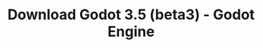 ---
# Generated by /tools/generators/src/download_archive_generator !!! do not edit by hand !!!
title: 'Download Godot 3.5 (beta3) - Godot Engine'
type: 'download/archive'
name: '3.5'
flavor: 'beta3'
release_date: '2022-03-30T03:00:00-00:00'
release_notes: 'article/dev-snapshot-godot-3-5-beta-3/'
primaryPlatforms:
  - 'android.apk'
  - 'linux.64'
  - 'macos.universal'
  - 'windows.64'
  - 'linux_server.headless.64'
  - 'web'
  - 'templates'
links:
  android.apk:
    name: 'android.apk'
    title: 'Android'
    caption: 'APK Universal (ARM64 + ARMv7 + x86_64 + x86)'
    tags:
      - 'APK download'
      - 'ARM64/v7'
      - 'x86 (64 & 32 bit)'
    hosts:
      github_builds:
        regular: 'https://github.com/godotengine/godot-builds/releases/download/3.5-beta3/Godot_v3.5-beta3_android_editor.apk'
        mono: '#'
      github:
        regular: 'https://github.com/godotengine/godot/releases/download/3.5-beta3/Godot_v3.5-beta3_android_editor.apk'
        mono: '#'
  linux.64:
    name: 'linux.64'
    title: 'Linux'
    caption: 'Padrão (x86_64)'
    tags:
      - '64 bit'
    hosts:
      github_builds:
        regular: 'https://github.com/godotengine/godot-builds/releases/download/3.5-beta3/Godot_v3.5-beta3_x11.64.zip'
        mono: 'https://github.com/godotengine/godot-builds/releases/download/3.5-beta3/Godot_v3.5-beta3_mono_x11_64.zip'
      github:
        regular: 'https://github.com/godotengine/godot/releases/download/3.5-beta3/Godot_v3.5-beta3_x11.64.zip'
        mono: 'https://github.com/godotengine/godot/releases/download/3.5-beta3/Godot_v3.5-beta3_mono_x11_64.zip'
  macos.universal:
    name: 'macos.universal'
    title: 'macOS'
    caption: 'Universal (x86_64 + Silício da Apple)'
    tags:
      - 'Intel/Apple Silicon'
      - '64 bit'
    hosts:
      github_builds:
        regular: 'https://github.com/godotengine/godot-builds/releases/download/3.5-beta3/Godot_v3.5-beta3_osx.universal.zip'
        mono: 'https://github.com/godotengine/godot-builds/releases/download/3.5-beta3/Godot_v3.5-beta3_mono_osx.universal.zip'
      github:
        regular: 'https://github.com/godotengine/godot/releases/download/3.5-beta3/Godot_v3.5-beta3_osx.universal.zip'
        mono: 'https://github.com/godotengine/godot/releases/download/3.5-beta3/Godot_v3.5-beta3_mono_osx.universal.zip'
  windows.64:
    name: 'windows.64'
    title: 'Windows'
    caption: 'Padrão (x86_64)'
    tags:
      - '64 bit'
    hosts:
      github_builds:
        regular: 'https://github.com/godotengine/godot-builds/releases/download/3.5-beta3/Godot_v3.5-beta3_win64.exe.zip'
        mono: 'https://github.com/godotengine/godot-builds/releases/download/3.5-beta3/Godot_v3.5-beta3_mono_win64.zip'
      github:
        regular: 'https://github.com/godotengine/godot/releases/download/3.5-beta3/Godot_v3.5-beta3_win64.exe.zip'
        mono: 'https://github.com/godotengine/godot/releases/download/3.5-beta3/Godot_v3.5-beta3_mono_win64.zip'
  linux_server.headless.64:
    name: 'linux_server.headless.64'
    title: 'Linux Server'
    caption: 'Headless (x86_64)'
    tags:
      - '64 bit'
      - 'Headless'
    hosts:
      github_builds:
        regular: 'https://github.com/godotengine/godot-builds/releases/download/3.5-beta3/Godot_v3.5-beta3_linux_headless.64.zip'
        mono: 'https://github.com/godotengine/godot-builds/releases/download/3.5-beta3/Godot_v3.5-beta3_mono_linux_headless_64.zip'
      github:
        regular: 'https://github.com/godotengine/godot/releases/download/3.5-beta3/Godot_v3.5-beta3_linux_headless.64.zip'
        mono: 'https://github.com/godotengine/godot/releases/download/3.5-beta3/Godot_v3.5-beta3_mono_linux_headless_64.zip'
  web:
    name: 'web'
    title: 'Editor Web'
    caption: ''
    tags:
      - 'Self-hosted'
      - 'Cross-platform'
    hosts:
      github_builds:
        regular: 'https://github.com/godotengine/godot-builds/releases/download/3.5-beta3/Godot_v3.5-beta3_web_editor.zip'
        mono: '#'
      github:
        regular: 'https://github.com/godotengine/godot/releases/download/3.5-beta3/Godot_v3.5-beta3_web_editor.zip'
        mono: '#'
  linux.32:
    name: 'linux.32'
    title: 'Linux'
    caption: 'Padrão (x86)'
    tags:
      - '32 bit'
    hosts:
      github_builds:
        regular: 'https://github.com/godotengine/godot-builds/releases/download/3.5-beta3/Godot_v3.5-beta3_x11.32.zip'
        mono: 'https://github.com/godotengine/godot-builds/releases/download/3.5-beta3/Godot_v3.5-beta3_mono_x11_32.zip'
      github:
        regular: 'https://github.com/godotengine/godot/releases/download/3.5-beta3/Godot_v3.5-beta3_x11.32.zip'
        mono: 'https://github.com/godotengine/godot/releases/download/3.5-beta3/Godot_v3.5-beta3_mono_x11_32.zip'
  windows.32:
    name: 'windows.32'
    title: 'Windows'
    caption: 'Padrão (x86)'
    tags:
      - '32 bit'
    hosts:
      github_builds:
        regular: 'https://github.com/godotengine/godot-builds/releases/download/3.5-beta3/Godot_v3.5-beta3_win32.exe.zip'
        mono: 'https://github.com/godotengine/godot-builds/releases/download/3.5-beta3/Godot_v3.5-beta3_mono_win32.zip'
      github:
        regular: 'https://github.com/godotengine/godot/releases/download/3.5-beta3/Godot_v3.5-beta3_win32.exe.zip'
        mono: 'https://github.com/godotengine/godot/releases/download/3.5-beta3/Godot_v3.5-beta3_mono_win32.zip'
  linux_server.64:
    name: 'linux_server.64'
    title: 'Servidor Linux'
    caption: 'Padrão (x86_64)'
    tags:
      - '64 bit'
    hosts:
      github_builds:
        regular: 'https://github.com/godotengine/godot-builds/releases/download/3.5-beta3/Godot_v3.5-beta3_linux_server.64.zip'
        mono: 'https://github.com/godotengine/godot-builds/releases/download/3.5-beta3/Godot_v3.5-beta3_mono_linux_server_64.zip'
      github:
        regular: 'https://github.com/godotengine/godot/releases/download/3.5-beta3/Godot_v3.5-beta3_linux_server.64.zip'
        mono: 'https://github.com/godotengine/godot/releases/download/3.5-beta3/Godot_v3.5-beta3_mono_linux_server_64.zip'
  aar_library:
    name: 'aar_library'
    title: 'Biblioteca de AAR'
    caption: ''
    tags:
      - 'Android plugins'
      - 'Java'
      - 'Kotlin'
    hosts:
      github_builds:
        regular: 'https://github.com/godotengine/godot-builds/releases/download/3.5-beta3/godot-lib.3.5.beta3.release.aar'
        mono: 'https://github.com/godotengine/godot-builds/releases/download/3.5-beta3/godot-lib.3.5.beta3.mono.release.aar'
      github:
        regular: 'https://github.com/godotengine/godot/releases/download/3.5-beta3/godot-lib.3.5.beta3.release.aar'
        mono: 'https://github.com/godotengine/godot/releases/download/3.5-beta3/godot-lib.3.5.beta3.mono.release.aar'
  templates:
    name: 'templates'
    title: 'Modelos de exportação'
    caption: ''
    tags:
      - 'Utilizado para exportar os seus jogos para todas as plataformas suportadas'
    hosts:
      github_builds:
        regular: 'https://github.com/godotengine/godot-builds/releases/download/3.5-beta3/Godot_v3.5-beta3_export_templates.tpz'
        mono: 'https://github.com/godotengine/godot-builds/releases/download/3.5-beta3/Godot_v3.5-beta3_mono_export_templates.tpz'
      github:
        regular: 'https://github.com/godotengine/godot/releases/download/3.5-beta3/Godot_v3.5-beta3_export_templates.tpz'
        mono: 'https://github.com/godotengine/godot/releases/download/3.5-beta3/Godot_v3.5-beta3_mono_export_templates.tpz'
---